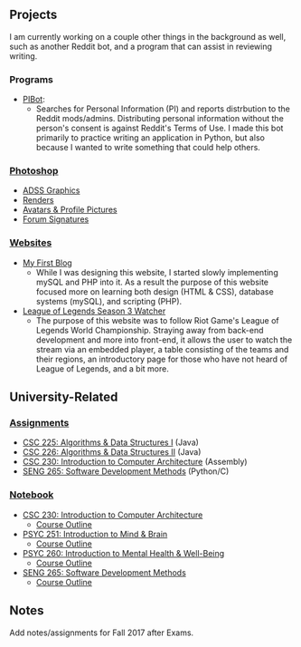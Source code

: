 ## Projects
I am currently working on a couple other things in the background as well, such as another Reddit bot, and a program that can assist in reviewing writing.
### Programs
 * [PIBot](/PIBot/): 
	* Searches for Personal Information (PI) and reports distrbution to the Reddit mods/admins. Distributing personal information without the person's consent is against Reddit's Terms of Use. I made this bot primarily to practice writing an application in Python, but also because I wanted to write something that could help others.
### [Photoshop](/Photoshop)
* [ADSS Graphics](/Photoshop/Misc/ADSS/)
* [Renders](/Photoshop/Misc/Renders/)
* [Avatars & Profile Pictures](/Photoshop/Avatars/)
* [Forum Signatures](/Photoshop/Forum/)
### [Websites](/Websites/)
* [My First Blog](/Websites/1/)
	* While I was designing this website, I started slowly implementing mySQL and PHP into it. As a result the purpose of this website focused more on learning both design (HTML & CSS), database systems (mySQL), and scripting (PHP).
* [League of Legends Season 3 Watcher](/Websites/2/)
	* The purpose of this website was to follow Riot Game's League of Legends World Championship. Straying away from back-end development and more into front-end, it allows the user to watch the stream via an embedded player, a table consisting of the teams and their regions, an introductory page for those who have not heard of League of Legends, and a bit more.

## University-Related
### [Assignments](/Assignments/)
* [CSC 225: Algorithms & Data Structures I](/Assignments/CSC225/) (Java)
* [CSC 226: Algorithms & Data Structures II](/Assignments/CSC226) (Java)
* [CSC 230: Introduction to Computer Architecture](/Assignments/CSC230) (Assembly) 
* [SENG 265: Software Development Methods](/Assignments/SENG265) (Python/C)
### [Notebook](/Notebook/)
* [CSC 230: Introduction to Computer Architecture](/Notebook/Csc230/)
	* [Course Outline](https://heat.csc.uvic.ca/coview/outline/2017/Spring/CSC/230)
* [PSYC 251: Introduction to Mind & Brain](/Notebook/Psyc251)
	* [Course Outline](/Notebook/Psyc251/PSYC251-CourseOutline-Revised.pdf)
* [PSYC 260: Introduction to Mental Health & Well-Being](/Notebook/Psyc260)
	* [Course Outline](/Notebook/Psyc260/260A01CourseOutlineWoodin.pdf)
* [SENG 265: Software Development Methods](/Notebook/Seng265)
	* [Course Outline](https://heat.csc.uvic.ca/coview/outline/2016/Fall/SENG/265)
		
## Notes
Add notes/assignments for Fall 2017 after Exams.
